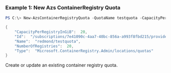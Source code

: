 ### Example 1: New Azs ContainerRegistry Quota
```powershell
PS C:\> New-AzsContainerRegistryQuota -QuotaName testquota -CapacityPerRegistryInGib 20 -NumberOfRegistries 20 | ConvertTo-Json

{
    "CapacityPerRegistryInGiB":  20,
    "Id":  "/subscriptions/7e41090c-4aa7-40bc-856a-a993f8fbd215/providers/Microsoft.ContainerRegistry.Admin/locations/redmond/quotas/testquota",
    "Name":  "redmond/testquota",
    "NumberOfRegistries":  20,
    "Type":  "Microsoft.ContainerRegistry.Admin/locations/quotas"
}
```

Create or update an existing container registry quota.

